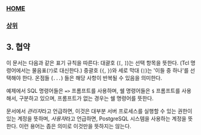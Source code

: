 ### [HOME](../Home.md)
### [상위](../Home.md)

## 3. 협약

이 문서는 다음과 같은 표기 규칙을 따른다: 대괄호 (`[`, `]`)는 선택 항목을 뜻한다. (Tcl 명령어에서는 물음표(`?`)로 대신한다.) 중괄호 (`{`, `}`)와 세로 막대 (`|`)는 '이들 중 하나'를 선택해야 한다. 온점들 (`...`) 들은 해당 사항이 반복될 수 있음을 의미한다.

예제에서 SQL 명령어들은 `=>` 프롬프트를 사용하며, 쉘 명령어들은 `$` 프롬프트를 사용해서, 구분하고 있으며, 프롬프트가 없는 경우는 쉘 명령어를 뜻한다.

문서에서 *관리자*라고 언급하면, 이것은 대부분 서버 프로세스를 실행할 수 있는 권한이 있는 계정을 뜻하며, *사용자*라고 언급하면, PostgreSQL 시스템을 사용하는 계정을 뜻한다. 이런 용어는 좁은 의미로 이것만을 뜻하지는 않는다.